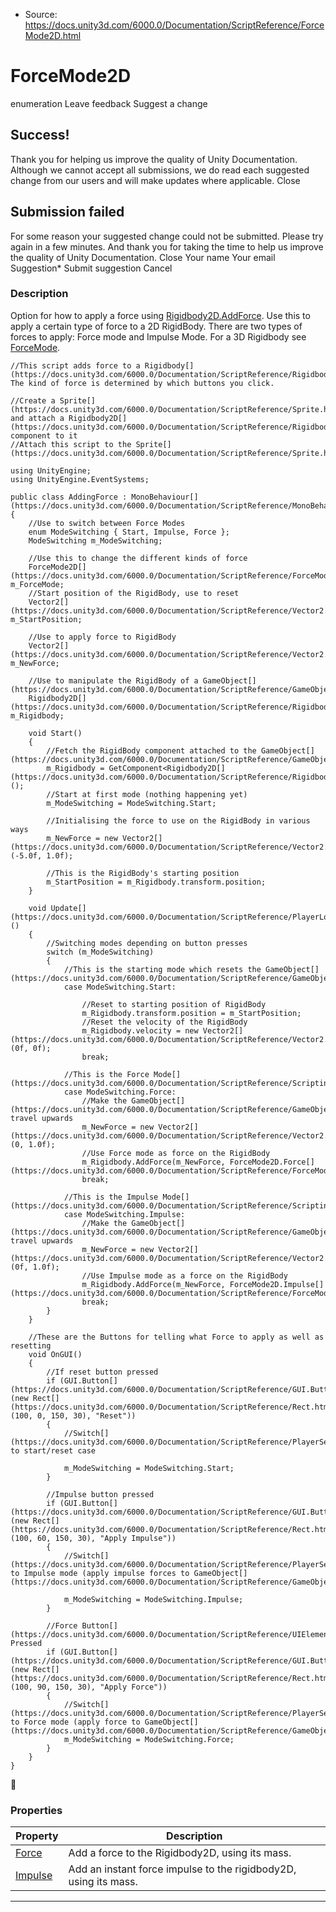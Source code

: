 * Source: https://docs.unity3d.com/6000.0/Documentation/ScriptReference/ForceMode2D.html

# ForceMode2D
enumeration
Leave feedback
Suggest a change
## Success!
Thank you for helping us improve the quality of Unity Documentation. Although we cannot accept all submissions, we do read each suggested change from our users and will make updates where applicable.
Close
## Submission failed
For some reason your suggested change could not be submitted. Please <a>try again</a> in a few minutes. And thank you for taking the time to help us improve the quality of Unity Documentation.
Close
Your name Your email Suggestion* Submit suggestion
Cancel
### Description
Option for how to apply a force using [Rigidbody2D.AddForce](https://docs.unity3d.com/6000.0/Documentation/ScriptReference/Rigidbody2D.AddForce.html).
Use this to apply a certain type of force to a 2D RigidBody. There are two types of forces to apply: Force mode and Impulse Mode. For a 3D Rigidbody see [ForceMode](https://docs.unity3d.com/6000.0/Documentation/ScriptReference/ForceMode.html).
```
//This script adds force to a Rigidbody[](https://docs.unity3d.com/6000.0/Documentation/ScriptReference/Rigidbody.html). The kind of force is determined by which buttons you click.  
  
//Create a Sprite[](https://docs.unity3d.com/6000.0/Documentation/ScriptReference/Sprite.html) and attach a Rigidbody2D[](https://docs.unity3d.com/6000.0/Documentation/ScriptReference/Rigidbody2D.html) component to it
//Attach this script to the Sprite[](https://docs.unity3d.com/6000.0/Documentation/ScriptReference/Sprite.html)  
  
using UnityEngine;
using UnityEngine.EventSystems;  
  
public class AddingForce : MonoBehaviour[](https://docs.unity3d.com/6000.0/Documentation/ScriptReference/MonoBehaviour.html)
{
    //Use to switch between Force Modes
    enum ModeSwitching { Start, Impulse, Force };
    ModeSwitching m_ModeSwitching;  
  
    //Use this to change the different kinds of force
    ForceMode2D[](https://docs.unity3d.com/6000.0/Documentation/ScriptReference/ForceMode2D.html) m_ForceMode;
    //Start position of the RigidBody, use to reset
    Vector2[](https://docs.unity3d.com/6000.0/Documentation/ScriptReference/Vector2.html) m_StartPosition;  
  
    //Use to apply force to RigidBody
    Vector2[](https://docs.unity3d.com/6000.0/Documentation/ScriptReference/Vector2.html) m_NewForce;  
  
    //Use to manipulate the RigidBody of a GameObject[](https://docs.unity3d.com/6000.0/Documentation/ScriptReference/GameObject.html)
    Rigidbody2D[](https://docs.unity3d.com/6000.0/Documentation/ScriptReference/Rigidbody2D.html) m_Rigidbody;  
  
    void Start()
    {
        //Fetch the RigidBody component attached to the GameObject[](https://docs.unity3d.com/6000.0/Documentation/ScriptReference/GameObject.html)
        m_Rigidbody = GetComponent<Rigidbody2D[](https://docs.unity3d.com/6000.0/Documentation/ScriptReference/Rigidbody2D.html)>();
        //Start at first mode (nothing happening yet)
        m_ModeSwitching = ModeSwitching.Start;  
  
        //Initialising the force to use on the RigidBody in various ways
        m_NewForce = new Vector2[](https://docs.unity3d.com/6000.0/Documentation/ScriptReference/Vector2.html)(-5.0f, 1.0f);  
  
        //This is the RigidBody's starting position
        m_StartPosition = m_Rigidbody.transform.position;
    }  
  
    void Update[](https://docs.unity3d.com/6000.0/Documentation/ScriptReference/PlayerLoop.Update.html)()
    {
        //Switching modes depending on button presses
        switch (m_ModeSwitching)
        {
            //This is the starting mode which resets the GameObject[](https://docs.unity3d.com/6000.0/Documentation/ScriptReference/GameObject.html)
            case ModeSwitching.Start:  
  
                //Reset to starting position of RigidBody
                m_Rigidbody.transform.position = m_StartPosition;
                //Reset the velocity of the RigidBody
                m_Rigidbody.velocity = new Vector2[](https://docs.unity3d.com/6000.0/Documentation/ScriptReference/Vector2.html)(0f, 0f);
                break;  
  
            //This is the Force Mode[](https://docs.unity3d.com/6000.0/Documentation/ScriptReference/Scripting.GarbageCollector.Mode.html)
            case ModeSwitching.Force:
                //Make the GameObject[](https://docs.unity3d.com/6000.0/Documentation/ScriptReference/GameObject.html) travel upwards
                m_NewForce = new Vector2[](https://docs.unity3d.com/6000.0/Documentation/ScriptReference/Vector2.html)(0, 1.0f);
                //Use Force mode as force on the RigidBody
                m_Rigidbody.AddForce(m_NewForce, ForceMode2D.Force[](https://docs.unity3d.com/6000.0/Documentation/ScriptReference/ForceMode2D.Force.html));
                break;  
  
            //This is the Impulse Mode[](https://docs.unity3d.com/6000.0/Documentation/ScriptReference/Scripting.GarbageCollector.Mode.html)
            case ModeSwitching.Impulse:
                //Make the GameObject[](https://docs.unity3d.com/6000.0/Documentation/ScriptReference/GameObject.html) travel upwards
                m_NewForce = new Vector2[](https://docs.unity3d.com/6000.0/Documentation/ScriptReference/Vector2.html)(0f, 1.0f);
                //Use Impulse mode as a force on the RigidBody
                m_Rigidbody.AddForce(m_NewForce, ForceMode2D.Impulse[](https://docs.unity3d.com/6000.0/Documentation/ScriptReference/ForceMode2D.Impulse.html));
                break;
        }
    }  
  
    //These are the Buttons for telling what Force to apply as well as resetting
    void OnGUI()
    {
        //If reset button pressed
        if (GUI.Button[](https://docs.unity3d.com/6000.0/Documentation/ScriptReference/GUI.Button.html)(new Rect[](https://docs.unity3d.com/6000.0/Documentation/ScriptReference/Rect.html)(100, 0, 150, 30), "Reset"))
        {
            //Switch[](https://docs.unity3d.com/6000.0/Documentation/ScriptReference/PlayerSettings.Switch.html) to start/reset case  
  
            m_ModeSwitching = ModeSwitching.Start;
        }  
  
        //Impulse button pressed
        if (GUI.Button[](https://docs.unity3d.com/6000.0/Documentation/ScriptReference/GUI.Button.html)(new Rect[](https://docs.unity3d.com/6000.0/Documentation/ScriptReference/Rect.html)(100, 60, 150, 30), "Apply Impulse"))
        {
            //Switch[](https://docs.unity3d.com/6000.0/Documentation/ScriptReference/PlayerSettings.Switch.html) to Impulse mode (apply impulse forces to GameObject[](https://docs.unity3d.com/6000.0/Documentation/ScriptReference/GameObject.html))  
  
            m_ModeSwitching = ModeSwitching.Impulse;
        }  
  
        //Force Button[](https://docs.unity3d.com/6000.0/Documentation/ScriptReference/UIElements.Button.html) Pressed
        if (GUI.Button[](https://docs.unity3d.com/6000.0/Documentation/ScriptReference/GUI.Button.html)(new Rect[](https://docs.unity3d.com/6000.0/Documentation/ScriptReference/Rect.html)(100, 90, 150, 30), "Apply Force"))
        {
            //Switch[](https://docs.unity3d.com/6000.0/Documentation/ScriptReference/PlayerSettings.Switch.html) to Force mode (apply force to GameObject[](https://docs.unity3d.com/6000.0/Documentation/ScriptReference/GameObject.html))
            m_ModeSwitching = ModeSwitching.Force;
        }
    }
}

```

### Properties
Property | Description  
---|---  
[Force](https://docs.unity3d.com/6000.0/Documentation/ScriptReference/ForceMode2D.Force.html) | Add a force to the Rigidbody2D, using its mass.  
[Impulse](https://docs.unity3d.com/6000.0/Documentation/ScriptReference/ForceMode2D.Impulse.html) | Add an instant force impulse to the rigidbody2D, using its mass.  
* * *
